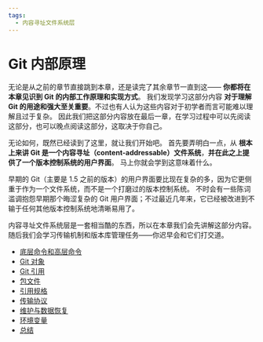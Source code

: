 ```yaml
---
tags:
  - 内容寻址文件系统层
---
```




# Git 内部原理

无论是从之前的章节直接跳到本章，还是读完了其余章节一直到这—— **你都将在本章见识到 Git 的内部工作原理和实现方式**。 我们发现学习这部分内容 **对于理解 Git 的用途和强大至关重要**。不过也有人认为这些内容对于初学者而言可能难以理解且过于复杂。 因此我们把这部分内容放在最后一章，在学习过程中可以先阅读这部分，也可以晚点阅读这部分，这取决于你自己。

无论如何，既然已经读到了这里，就让我们开始吧。 首先要弄明白一点，从 **根本上来讲 Git 是一个内容寻址（content-addressable）文件系统**，**并在此之上提供了一个版本控制系统的用户界面**。 马上你就会学到这意味着什么。

早期的 Git（主要是 1.5 之前的版本）的用户界面要比现在复杂的多，因为它更侧重于作为一个文件系统，而不是一个打磨过的版本控制系统。 不时会有一些陈词滥调抱怨早期那个晦涩复杂的 Git 用户界面；不过最近几年来，它已经被改进到不输于任何其他版本控制系统地清晰易用了。

内容寻址文件系统层是一套相当酷的东西，所以在本章我们会先讲解这部分内容。随后我们会学习传输机制和版本库管理任务——你迟早会和它们打交道。



- [底层命令和高层命令](./01.md)
- [Git 对象](./02.md)
- [Git 引用](./03.md)
- [包文件](./04.md)
- [引用规格](./05.md)
- [传输协议](./06.md)
- [维护与数据恢复](./07.md)
- [环境变量](./08.md)
- [总结](./09.md)
